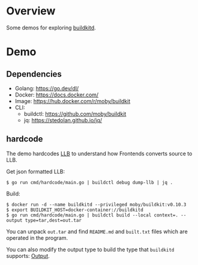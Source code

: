 # Overview

Some demos for exploring [buildkitd](https://github.com/moby/buildkit).

# Demo

## Dependencies

- Golang: https://go.dev/dl/
- Docker: https://docs.docker.com/
- Image: https://hub.docker.com/r/moby/buildkit
- CLI:
  - buildctl: https://github.com/moby/buildkit
  - jq: https://stedolan.github.io/jq/

## hardcode

The demo hardcodes [LLB](https://github.com/moby/buildkit#exploring-llb) to understand how Frontends converts source to LLB.

Get json formatted LLB:

```shell
$ go run cmd/hardcode/main.go | buildctl debug dump-llb | jq .
```

Build:

```shell
$ docker run -d --name buildkitd --privileged moby/buildkit:v0.10.3
$ export BUILDKIT_HOST=docker-container://buildkitd
$ go run cmd/hardcode/main.go | buildctl build --local context=. --output type=tar,dest=out.tar
```

You can unpack `out.tar` and find `README.md` and `built.txt` files which are operated in the program.

You can also modify the output type to build the type that `buildkitd` supports: [Output](https://github.com/moby/buildkit#output).
